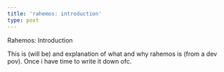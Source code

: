 ```yaml
---
title: 'rahemos: introduction'
type: post
---
```

Rahemos: Introduction

This is (will be) and explanation of what and why rahemos is (from a dev pov). Once i have time to write it down ofc. 